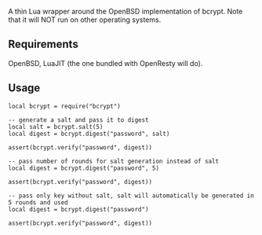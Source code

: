 A thin Lua wrapper around the OpenBSD implementation of bcrypt. Note that it
will NOT run on other operating systems.


Requirements
------------

OpenBSD, LuaJIT (the one bundled with OpenResty will do).

Usage
-----

	local bcrypt = require("bcrypt")

	-- generate a salt and pass it to digest
	local salt = bcrypt.salt(5)
	local digest = bcrypt.digest("password", salt)

	assert(bcrypt.verify("password", digest))

	-- pass number of rounds for salt generation instead of salt
	local digest = bcrypt.digest("password", 5)

	assert(bcrypt.verify("password", digest))

	-- pass only key without salt, salt will automatically be generated in 5 rounds and used
	local digest = bcrypt.digest("password")

	assert(bcrypt.verify("password", digest))
